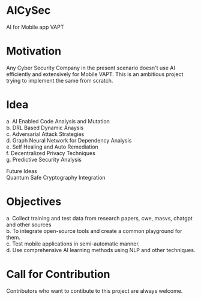 # AICySec
AI for Mobile app VAPT

# Motivation
Any Cyber Security Company in the present scenario doesn't use AI efficiently and extensively for Mobile VAPT.
This is an ambitious project trying to implement the same from scratch.

# Idea
a. AI Enabled Code Analysis and Mutation<br>
b. DRL Based Dynamic Anaysis<br>
c. Adversarial Attack Strategies<br>
d. Graph Neural Network for Dependency Analysis<br>
e. Self Healing and Auto Remediation<br>
f. Decentralized Privacy Techniques<br>
g. Predictive Security Analysis<br>

Future Ideas<br>
Quantum Safe Cryptography Integration

# Objectives
a. Collect training and test data from research papers, cwe, masvs, chatgpt and other sources<br>
b. To integrate open-source tools and create a common playground for them.<br>
c. Test mobile applications in semi-automatic manner.<br>
d. Use comprehensive AI learning methods using NLP and other techniques.<br>

# Call for Contribution
Contributors who want to contibute to this project are always welcome.


